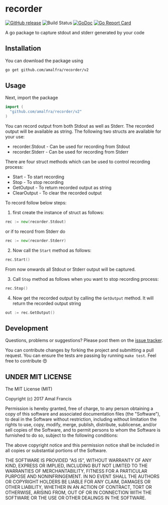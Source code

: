 recorder
========
[![GitHub release](https://img.shields.io/github/release/amalfra/recorder.svg)](https://github.com/amalfra/recorder/releases)
![Build Status](https://github.com/amalfra/recorder/actions/workflows/test.yml/badge.svg?branch=main)
[![GoDoc](https://godoc.org/github.com/amalfra/recorder/v2?status.svg)](https://godoc.org/github.com/amalfra/recorder/v2)
[![Go Report Card](https://goreportcard.com/badge/github.com/amalfra/recorder/v2)](https://goreportcard.com/report/github.com/amalfra/recorder/v2)

A go package to capture stdout and stderr generated by your code

## Installation
You can download the package using
```sh
go get github.com/amalfra/recorder/v2
```
## Usage
Next, import the package
``` go
import (
  "github.com/amalfra/recorder/v2"
)
```
You can record output from both Stdout as well as Stderr. The recorded output will be available as string. The following two structs are available for your use:
* recorder.Stdout - Can be used for recording from Stdout
* recorder.Stderr - Can be used for recording from Stderr

There are four struct methods which can be used to control recording process:
* Start - To start recording
* Stop - To stop recording
* GetOutput - To return recorded output as string
* ClearOutput - To clear the recorded output

To record follow below steps:

1. first create the instance of struct as follows:
```go
rec := new(recorder.Stdout)
```
or if to record from Stderr do
```go
rec := new(recorder.Stderr)
```

2. Now call the ```Start``` method as follows:
```go
rec.Start()
```
From now onwards all Stdout or Stderr output will be captured.

3. Call ```Stop``` method as follows when you want to stop recording process:
```go
rec.Stop()
```

4. Now get the recorded output by calling the ```GetOutput``` method. It will return the recorded output string
```go
out := rec.GetOutput()
```

## Development

Questions, problems or suggestions? Please post them on the [issue tracker](https://github.com/amalfra/recorder/issues).

You can contribute changes by forking the project and submitting a pull request. You can ensure the tests are passing by running ```make test```. Feel free to contribute :heart_eyes:

## UNDER MIT LICENSE

The MIT License (MIT)

Copyright (c) 2017 Amal Francis

Permission is hereby granted, free of charge, to any person obtaining a copy of this software and associated documentation files (the "Software"), to deal in the Software without restriction, including without limitation the rights to use, copy, modify, merge, publish, distribute, sublicense, and/or sell copies of the Software, and to permit persons to whom the Software is furnished to do so, subject to the following conditions:

The above copyright notice and this permission notice shall be included in all copies or substantial portions of the Software.

THE SOFTWARE IS PROVIDED "AS IS", WITHOUT WARRANTY OF ANY KIND, EXPRESS OR IMPLIED, INCLUDING BUT NOT LIMITED TO THE WARRANTIES OF MERCHANTABILITY, FITNESS FOR A PARTICULAR PURPOSE AND NONINFRINGEMENT. IN NO EVENT SHALL THE AUTHORS OR COPYRIGHT HOLDERS BE LIABLE FOR ANY CLAIM, DAMAGES OR OTHER LIABILITY, WHETHER IN AN ACTION OF CONTRACT, TORT OR OTHERWISE, ARISING FROM, OUT OF OR IN CONNECTION WITH THE SOFTWARE OR THE USE OR OTHER DEALINGS IN THE SOFTWARE.


